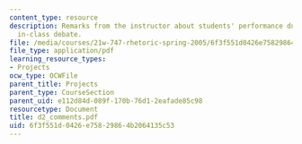 ```yaml
---
content_type: resource
description: Remarks from the instructor about students' performance during the second
  in-class debate.
file: /media/courses/21w-747-rhetoric-spring-2005/6f3f551d0426e75829864b2064135c53_d2_comments.pdf
file_type: application/pdf
learning_resource_types:
- Projects
ocw_type: OCWFile
parent_title: Projects
parent_type: CourseSection
parent_uid: e112d84d-089f-170b-76d1-2eafade85c98
resourcetype: Document
title: d2_comments.pdf
uid: 6f3f551d-0426-e758-2986-4b2064135c53
---
```

